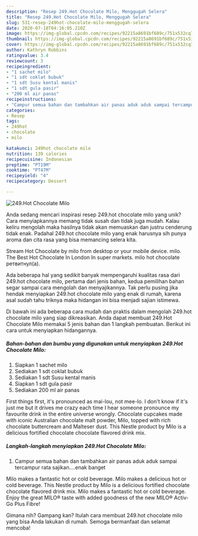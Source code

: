 ```yaml
---
description: "Resep 249.Hot Chocolate Milo, Menggugah Selera"
title: "Resep 249.Hot Chocolate Milo, Menggugah Selera"
slug: 531-resep-249hot-chocolate-milo-menggugah-selera
date: 2020-07-18T04:16:05.210Z
image: https://img-global.cpcdn.com/recipes/92215a8691bf689c/751x532cq70/249hot-chocolate-milo-foto-resep-utama.jpg
thumbnail: https://img-global.cpcdn.com/recipes/92215a8691bf689c/751x532cq70/249hot-chocolate-milo-foto-resep-utama.jpg
cover: https://img-global.cpcdn.com/recipes/92215a8691bf689c/751x532cq70/249hot-chocolate-milo-foto-resep-utama.jpg
author: Kathryn Robbins
ratingvalue: 3.4
reviewcount: 3
recipeingredient:
- "1 sachet milo"
- "1 sdt coklat bubuk"
- "1 sdt Susu kental manis"
- "1 sdt gula pasir"
- "200 ml air panas"
recipeinstructions:
- "Campur semua bahan dan tambahkan air panas aduk aduk sampai tercampur rata sajikan....enak banget"
categories:
- Resep
tags:
- 249hot
- chocolate
- milo

katakunci: 249hot chocolate milo 
nutrition: 139 calories
recipecuisine: Indonesian
preptime: "PT19M"
cooktime: "PT47M"
recipeyield: "4"
recipecategory: Dessert

---
```



![249.Hot Chocolate Milo](https://img-global.cpcdn.com/recipes/92215a8691bf689c/751x532cq70/249hot-chocolate-milo-foto-resep-utama.jpg)

Anda sedang mencari inspirasi resep 249.hot chocolate milo yang unik? Cara menyiapkannya memang tidak susah dan tidak juga mudah. Kalau keliru mengolah maka hasilnya tidak akan memuaskan dan justru cenderung tidak enak. Padahal 249.hot chocolate milo yang enak harusnya sih punya aroma dan cita rasa yang bisa memancing selera kita.

Stream Hot Chocolate by milo from desktop or your mobile device. milo. The Best Hot Chocolate In London In super markets. milo hot chocolate ретвитнул(а).

Ada beberapa hal yang sedikit banyak mempengaruhi kualitas rasa dari 249.hot chocolate milo, pertama dari jenis bahan, kedua pemilihan bahan segar sampai cara mengolah dan menyajikannya. Tak perlu pusing jika hendak menyiapkan 249.hot chocolate milo yang enak di rumah, karena asal sudah tahu triknya maka hidangan ini bisa menjadi sajian istimewa.


Di bawah ini ada beberapa cara mudah dan praktis dalam mengolah 249.hot chocolate milo yang siap dikreasikan. Anda dapat membuat 249.Hot Chocolate Milo memakai 5 jenis bahan dan 1 langkah pembuatan. Berikut ini cara untuk menyiapkan hidangannya.

<!--inarticleads1-->

##### Bahan-bahan dan bumbu yang digunakan untuk menyiapkan 249.Hot Chocolate Milo:

1. Siapkan 1 sachet milo
1. Sediakan 1 sdt coklat bubuk
1. Sediakan 1 sdt Susu kental manis
1. Siapkan 1 sdt gula pasir
1. Sediakan 200 ml air panas


First things first, it&#39;s pronounced as mai-lou, not mee-lo. I don&#39;t know if it&#39;s just me but it drives me crazy each time I hear someone pronounce my favourite drink in the entire universe wrongly. Chocolate cupcakes made with iconic Australian chocolate malt powder, Milo, topped with rich chocolate buttercream and Malteser dust. This Nestle product by Milo is a delicious fortified chocolate chocolate flavored drink mix. 

<!--inarticleads2-->

##### Langkah-langkah menyiapkan 249.Hot Chocolate Milo:

1. Campur semua bahan dan tambahkan air panas aduk aduk sampai tercampur rata sajikan....enak banget


Milo makes a fantastic hot or cold beverage. Milo makes a delicious hot or cold beverage. This Nestle product by Milo is a delicious fortified chocolate chocolate flavored drink mix. Milo makes a fantastic hot or cold beverage. Enjoy the great MILO® taste with added goodness of the new MILO® Activ-Go Plus Fibre! 

Gimana nih? Gampang kan? Itulah cara membuat 249.hot chocolate milo yang bisa Anda lakukan di rumah. Semoga bermanfaat dan selamat mencoba!
